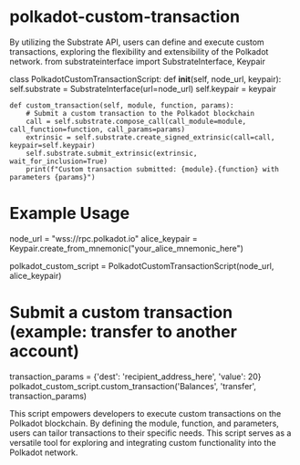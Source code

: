 # polkadot-custom-transaction     
By utilizing the Substrate API, users can define and execute custom transactions, exploring the flexibility and extensibility of the Polkadot network. 
from substrateinterface import SubstrateInterface, Keypair

class PolkadotCustomTransactionScript:
    def __init__(self, node_url, keypair):
        self.substrate = SubstrateInterface(url=node_url)
        self.keypair = keypair

    def custom_transaction(self, module, function, params):
        # Submit a custom transaction to the Polkadot blockchain
        call = self.substrate.compose_call(call_module=module, call_function=function, call_params=params)
        extrinsic = self.substrate.create_signed_extrinsic(call=call, keypair=self.keypair)
        self.substrate.submit_extrinsic(extrinsic, wait_for_inclusion=True)
        print(f"Custom transaction submitted: {module}.{function} with parameters {params}")

# Example Usage
node_url = "wss://rpc.polkadot.io"
alice_keypair = Keypair.create_from_mnemonic("your_alice_mnemonic_here")

polkadot_custom_script = PolkadotCustomTransactionScript(node_url, alice_keypair)

# Submit a custom transaction (example: transfer to another account)
transaction_params = {'dest': 'recipient_address_here', 'value': 20}
polkadot_custom_script.custom_transaction('Balances', 'transfer', transaction_params)

This script empowers developers to execute custom transactions on the Polkadot blockchain. By defining the module, function, and parameters, users can tailor transactions to their specific needs. This script serves as a versatile tool for exploring and integrating custom functionality into the Polkadot network.
